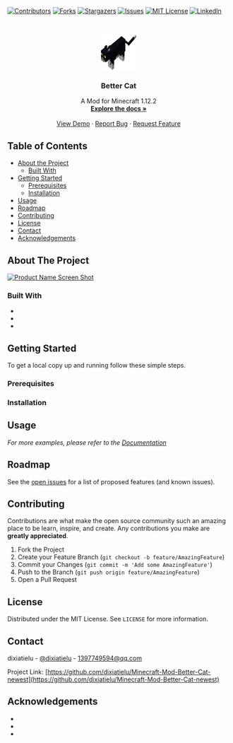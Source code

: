 <!--
*** Thanks for checking out this README Template. If you have a suggestion that would
*** make this better, please fork the repo and create a pull request or simply open
*** an issue with the tag "enhancement".
*** Thanks again! Now go create something AMAZING! :D
***
***
***
*** To avoid retyping too much info. Do a search and replace for the following:
*** github_username, repo, twitter_handle, email
-->





<!-- PROJECT SHIELDS -->
<!--
*** I'm using markdown "reference style" links for readability.
*** Reference links are enclosed in brackets [ ] instead of parentheses ( ).
*** See the bottom of this document for the declaration of the reference variables
*** for contributors-url, forks-url, etc. This is an optional, concise syntax you may use.
*** https://www.markdownguide.org/basic-syntax/#reference-style-links
-->
[![Contributors](https://img.shields.io/github/contributors/dixiatielu/Minecraft-Mod-Better-Cat-newest.svg?style=flat-square)](https://github.com/dixiatielu/Minecraft-Mod-Better-Cat-newest/graphs/contributors)
[![Forks](https://img.shields.io/github/forks/dixiatielu/Minecraft-Mod-Better-Cat-newest.svg?style=flat-square)](https://github.com/dixiatielu/Minecraft-Mod-Better-Cat-newest/network/members)
[![Stargazers](https://img.shields.io/github/stars/dixiatielu/Minecraft-Mod-Better-Cat-newest.svg?style=flat-square)](https://github.com/dixiatielu/Minecraft-Mod-Better-Cat-newest/stargazers)
[![Issues](https://img.shields.io/github/issues/dixiatielu/Minecraft-Mod-Better-Cat-newest.svg?style=flat-square)](https://github.com/dixiatielu/Minecraft-Mod-Better-Cat-newest/issues)
[![MIT License](https://img.shields.io/github/license/dixiatielu/Minecraft-Mod-Better-Cat-newest.svg?style=flat-square)](https://github.com/dixiatielu/Minecraft-Mod-Better-Cat-newest/blob/master/LICENSE.txt)
[![LinkedIn](https://img.shields.io/badge/-LinkedIn-black.svg?style=flat-square&logo=linkedin&colorB=555)](https://linkedin.com/in/dixiatielu)



<!-- PROJECT LOGO -->
<br />
<p align="center">
  <a href="https://github.com/dixiatielu/Minecraft-Mod-Better-Cat-newest">
    <img src="images/豹猫logo.gif" alt="Logo" width="80" height="80">
  </a>

  <h3 align="center">Better Cat</h3>

  <p align="center">
    A Mod for Minecraft 1.12.2
    <br />
    <a href="https://github.com/dixiatielu/Minecraft-Mod-Better-Cat-newest"><strong>Explore the docs »</strong></a>
    <br />
    <br />
    <a href="https://github.com/dixiatielu/Minecraft-Mod-Better-Cat-newest">View Demo</a>
    ·
    <a href="https://github.com/dixiatielu/Minecraft-Mod-Better-Cat-newest/issues">Report Bug</a>
    ·
    <a href="https://github.com/dixiatielu/Minecraft-Mod-Better-Cat-newest/issues">Request Feature</a>
  </p>
</p>



<!-- TABLE OF CONTENTS -->
## Table of Contents

* [About the Project](#about-the-project)
  * [Built With](#built-with)
* [Getting Started](#getting-started)
  * [Prerequisites](#prerequisites)
  * [Installation](#installation)
* [Usage](#usage)
* [Roadmap](#roadmap)
* [Contributing](#contributing)
* [License](#license)
* [Contact](#contact)
* [Acknowledgements](#acknowledgements)



<!-- ABOUT THE PROJECT -->
## About The Project

[![Product Name Screen Shot](images/screenshot.png)](https://github.com/dixiatielu/Minecraft-Mod-Better-Cat-newest)

<!-- Here's a blank template to get started:
**To avoid retyping too much info. Do a search and replace with your text editor for the following:**
`github_username`, `repo`, `twitter_handle`, `email` -->


### Built With

* []()
* []()
* []()



<!-- GETTING STARTED -->
## Getting Started

To get a local copy up and running follow these simple steps.

### Prerequisites



### Installation
 




<!-- USAGE EXAMPLES -->
## Usage

<!-- Use this space to show useful examples of how a project can be used. Additional screenshots, code examples and demos work well in this space. You may also link to more resources. -->

_For more examples, please refer to the [Documentation](https://github.com/dixiatielu/Minecraft-Mod-Better-Cat-newest/wiki)_



<!-- ROADMAP -->
## Roadmap

See the [open issues](https://github.com/dixiatielu/Minecraft-Mod-Better-Cat-newest/issues) for a list of proposed features (and known issues).



<!-- CONTRIBUTING -->
## Contributing

Contributions are what make the open source community such an amazing place to be learn, inspire, and create. Any contributions you make are **greatly appreciated**.

1. Fork the Project
2. Create your Feature Branch (`git checkout -b feature/AmazingFeature`)
3. Commit your Changes (`git commit -m 'Add some AmazingFeature'`)
4. Push to the Branch (`git push origin feature/AmazingFeature`)
5. Open a Pull Request



<!-- LICENSE -->
## License

Distributed under the MIT License. See `LICENSE` for more information.



<!-- CONTACT -->
## Contact

dixiatielu - [@dixiatielu](https://twitter.com/dixiatielu) - 1397749594@qq.com

Project Link: [https://github.com/dixiatielu/Minecraft-Mod-Better-Cat-newest](https://github.com/dixiatielu/Minecraft-Mod-Better-Cat-newest)



<!-- ACKNOWLEDGEMENTS -->
## Acknowledgements

* []()
* []()
* []()





<!-- MARKDOWN LINKS & IMAGES -->
<!-- https://www.markdownguide.org/basic-syntax/#reference-style-links -->
<!-- [contributors-shield]: https://img.shields.io/github/contributors/dixiatielu/Minecraft-Mod-Better-Cat-newest.svg?style=flat-square
[contributors-url]: https://github.com/dixiatielu/Minecraft-Mod-Better-Cat-newest/graphs/contributors
[forks-shield]: https://img.shields.io/github/forks/dixiatielu/Minecraft-Mod-Better-Cat-newest.svg?style=flat-square
[forks-url]: https://github.com/dixiatielu/Minecraft-Mod-Better-Cat-newest/network/members
[stars-shield]: https://img.shields.io/github/stars/dixiatielu/Minecraft-Mod-Better-Cat-newest.svg?style=flat-square
[stars-url]: https://github.com/dixiatielu/Minecraft-Mod-Better-Cat-newest/stargazers
[issues-shield]: https://img.shields.io/github/issues/dixiatielu/Minecraft-Mod-Better-Cat-newest.svg?style=flat-square
[issues-url]: https://github.com/dixiatielu/Minecraft-Mod-Better-Cat-newest/issues
[license-shield]: https://img.shields.io/github/license/dixiatielu/Minecraft-Mod-Better-Cat-newest.svg?style=flat-square
[license-url]: https://github.com/dixiatielu/Minecraft-Mod-Better-Cat-newest/blob/master/LICENSE.txt
[linkedin-shield]: https://img.shields.io/badge/-LinkedIn-black.svg?style=flat-square&logo=linkedin&colorB=555
[linkedin-url]: https://linkedin.com/in/dixiatielu
[product-screenshot]: images/screenshot.png -->
